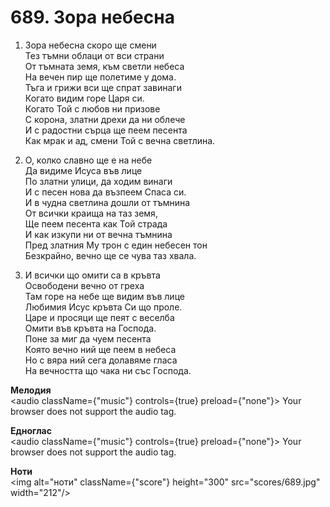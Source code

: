 # 689. Зора небесна  

1. Зора небесна скоро ще смени  
Тез тъмни облаци от вси страни  
От тъмната земя, към светли небеса  
На вечен пир ще полетиме у дома.  
Тъга и грижи вси ще спрат завинаги  
Когато видим горе Царя си.  
Когато Той с любов ни призове  
С корона, златни дрехи да ни облече  
И с радостни сърца ще пеем песента  
Как мрак и ад, смени Той с вечна светлина.  

2. О, колко славно ще е на небе  
Да видиме Исуса във лице  
По златни улици, да ходим винаги  
И с песен нова да възпеем Спаса си.  
И в чудна светлина дошли от тъмнина  
От всички краища на таз земя,  
Ще пеем песента как Той страда  
И как изкупи ни от вечна тъмнина  
Пред златния Му трон с един небесен тон  
Безкрайно, вечно ще се чува таз хвала.  

3. И всички що омити са в кръвта  
Освободени вечно от греха  
Там горе на небе ще видим във лице  
Любимия Исус кръвта Си що проле.  
Царе и просяци ще пеят с веселба  
Омити във кръвта на Господа.  
Поне за миг да чуем песента  
Която вечно ний ще пеем в небеса  
Но с вяра ний сега долавяме гласа  
На вечността що чака ни със Господа.  

__Мелодия__  
<audio className={"music"} controls={true} preload={"none"}><source src="mp3/689.mp3" type="audio/mpeg"/>
Your browser does not support the audio tag.
</audio>  

__Едноглас__  
<audio className={"music"} controls={true} preload={"none"}><source src="transp/689.mp3" type="audio/mpeg"/>
Your browser does not support the audio tag.
</audio>  

__Ноти__  
<img alt="ноти" className={"score"} height="300" src="scores/689.jpg" width="212"/>
